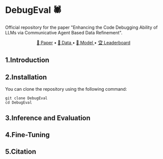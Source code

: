 # DebugEval 🕷️
Official repository for the paper "Enhancing the Code Debugging Ability of LLMs via
Communicative Agent Based Data Refinement".

<p align="center">
    <a href="">📜 Paper</a> •
    <a href="">🤗 Data </a> •
    <a href="">🤖 Model </a> •
    <a href="">🏆 Leaderboard</a> 
</p>

## 1.Introduction

## 2.Installation
You can clone the repository using the following command:

```
git clone DebugEval
cd DebugEval
```

## 3.Inference and Evaluation

## 4.Fine-Tuning

## 5.Citation
